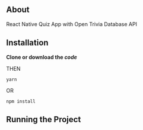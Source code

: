 ## About
React Native Quiz App with Open Trivia Database API

## Installation
**Clone or download the _code_** 

THEN

```
yarn
```

OR

```
npm install
```

## Running the Project

